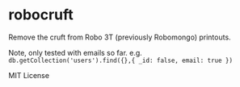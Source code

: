 # robocruft
Remove the cruft from Robo 3T (previously Robomongo) printouts.

Note, only tested with emails so far.
e.g. `db.getCollection('users').find({},{ _id: false, email: true })`

MIT License